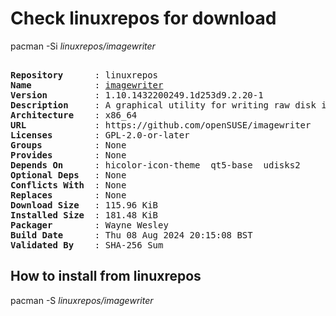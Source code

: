 # Check linuxrepos for download

pacman -Si *linuxrepos/imagewriter*

<div class="highlight"><pre class="highlight"><text>
<b>Repository</b>      : linuxrepos
<b>Name</b>            : <a href="../../x86_64/imagewriter-1.10.1432200249.1d253d9.2.20-1-x86_64.pkg.tar.zst">imagewriter</a>
<b>Version</b>         : 1.10.1432200249.1d253d9.2.20-1
<b>Description</b>     : A graphical utility for writing raw disk images & hybrid isos to USB keys
<b>Architecture</b>    : x86_64
<b>URL</b>             : https://github.com/openSUSE/imagewriter
<b>Licenses</b>        : GPL-2.0-or-later
<b>Groups</b>          : None
<b>Provides</b>        : None
<b>Depends On</b>      : hicolor-icon-theme  qt5-base  udisks2
<b>Optional Deps</b>   : None
<b>Conflicts With</b>  : None
<b>Replaces</b>        : None
<b>Download Size</b>   : 115.96 KiB
<b>Installed Size</b>  : 181.48 KiB
<b>Packager</b>        : Wayne Wesley <wayne6324@gmail.com>
<b>Build Date</b>      : Thu 08 Aug 2024 20:15:08 BST
<b>Validated By</b>    : SHA-256 Sum
</text></pre></div>

## How to install from linuxrepos

pacman -S *linuxrepos/imagewriter*
